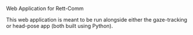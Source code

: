 Web Application for Rett-Comm

This web application is meant to be run alongside either the gaze-tracking or head-pose app (both built using Python).